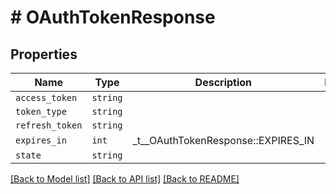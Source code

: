 # # OAuthTokenResponse



## Properties

Name | Type | Description | Notes
------------ | ------------- | ------------- | -------------
| `access_token` | ```string``` |    |  |
| `token_type` | ```string``` |    |  |
| `refresh_token` | ```string``` |    |  |
| `expires_in` | ```int``` |  _t__OAuthTokenResponse::EXPIRES_IN  |  |
| `state` | ```string``` |    |  |

[[Back to Model list]](../../README.md#models) [[Back to API list]](../../README.md#endpoints) [[Back to README]](../../README.md)
